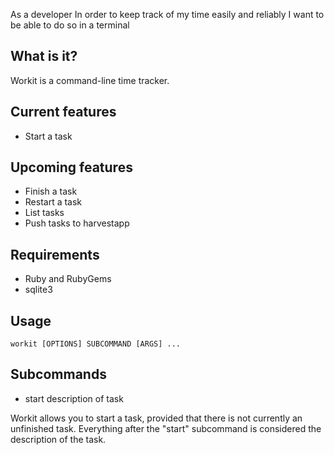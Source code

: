 As a developer
In order to keep track of my time easily and reliably
I want to be able to do so in a terminal

## What is it?

Workit is a command-line time tracker.

## Current features

* Start a task

## Upcoming features

* Finish a task
* Restart a task
* List tasks
* Push tasks to harvestapp

## Requirements

* Ruby and RubyGems
* sqlite3

## Usage

    workit [OPTIONS] SUBCOMMAND [ARGS] ...

## Subcommands

* start description of task

Workit allows you to start a task, provided that there is not currently an
unfinished task. Everything after the "start" subcommand is considered the
description of the task.
